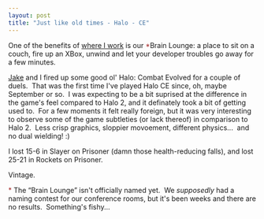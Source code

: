 ```yaml
---
layout: post
title: "Just like old times - Halo - CE"
---
```


<p>One of the benefits of <a href="http://www.inetium.com" target="_blank">where I work</a> 
	is our <font color="#a52a2a">*</font>Brain Lounge: a place to sit on a couch, 
	fire up an XBox, unwind and let your developer troubles go away for a few minutes.&nbsp; </p>
<p><a href="http://www.whoisjake.com" target="_blank">Jake</a> and 
	I fired up some good ol' Halo: Combat Evolved for a couple of duels.&nbsp; 
	That was the first time I've played Halo CE since, oh, maybe September or 
	so.&nbsp; I was expecting to be a bit suprised at the difference in the 
	game's feel compared to Halo 2, and it definately took a bit of getting 
	used to.&nbsp; For a few moments it felt really foreign, but it was very 
	interesting to observe some of the game subtleties (or lack thereof) in 
	comparison to Halo 2.&nbsp; Less crisp graphics, sloppier movoement, 
	different physics...&nbsp; and no dual wielding! :)</p>
<p>I lost 15-6 in Slayer on Prisoner (damn those health-reducing falls), 
	and lost 25-21 in Rockets on Prisoner.&nbsp; </p>
<p>Vintage.</p>
<p><font color="#a52a2a">*</font> The &#8220;Brain Lounge&#8221; isn't 
	officially named yet.&nbsp; We <em>supposedly</em> had a naming 
	contest for our conference rooms, but it's been weeks and there 
	are no results.&nbsp; Something's fishy...</p>
 
